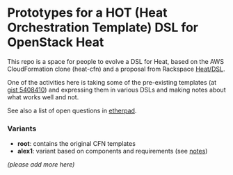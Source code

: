 
# Prototypes for a HOT (Heat Orchestration Template) DSL for OpenStack Heat

This repo is a space for people to evolve a DSL for Heat, based on the
AWS CloudFormation clone (heat-cfn) and a proposal from Rackspace 
[Heat/DSL](https://wiki.openstack.org/wiki/Heat/DSL).

One of the activities here is taking some of the pre-existing templates
(at [gist 5408410](https://gist.github.com/hardys/5408410)) and expressing them in various
DSLs and making notes about what works well and not.

See also a list of open questions in [etherpad](https://etherpad.openstack.org/heat-dsl-questions).

### Variants

* **root**: contains the original CFN templates
* **alex1**: variant based on components and requirements (see [notes](alex1/notes.md))

_(please add more here)_
